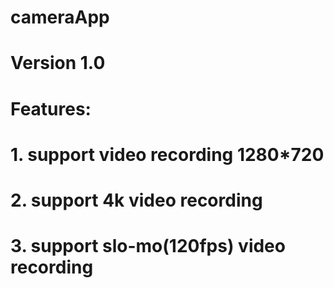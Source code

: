 # cameraApp
# Version 1.0
# Features:
# 1. support video recording 1280*720
# 2. support 4k video recording
# 3. support slo-mo(120fps) video recording
